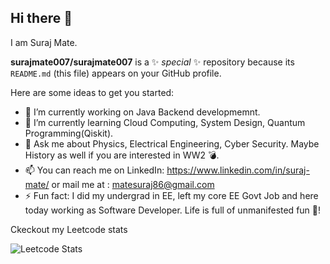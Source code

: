## Hi there 👋

I am Suraj Mate.

**surajmate007/surajmate007** is a ✨ _special_ ✨ repository because its `README.md` (this file) appears on your GitHub profile.

Here are some ideas to get you started:

- 🔭 I’m currently working on Java Backend developmemnt.
- 🌱 I’m currently learning Cloud Computing, System Design, Quantum Programming(Qiskit).
- 💬 Ask me about Physics, Electrical Engineering, Cyber Security. Maybe History as well if you are interested in WW2 💣.
- 📫 You can reach me on LinkedIn: https://www.linkedin.com/in/suraj-mate/ or mail me at : matesuraj86@gmail.com
- ⚡ Fun fact: I did my undergrad in EE, left my core EE Govt Job and here today working as Software Developer. Life is full of unmanifested fun 🤡!
 

Ckeckout my Leetcode stats 

![Leetcode Stats](![](https://leetcard.jacoblin.cool/lapor?ext=contest)(https://leetcode.com/JacobLinCool))
